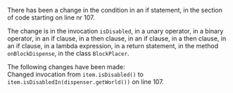 There has been a change in the condition in an if statement, in the section of code starting on line nr 107.
  
The change is in the invocation ```isDisabled```, in a unary operator, in a binary operator, in an if clause, in a then clause, in an if clause, in a then clause, in an if clause, in a lambda expression, in a return statement, in the method ```onBlockDispense```, in the class ```BlockPlacer```.
  
The following changes have been made:  
Changed invocation from ```item.isDisabled()``` to ```item.isDisabledIn(dispenser.getWorld())``` on line 107.  
